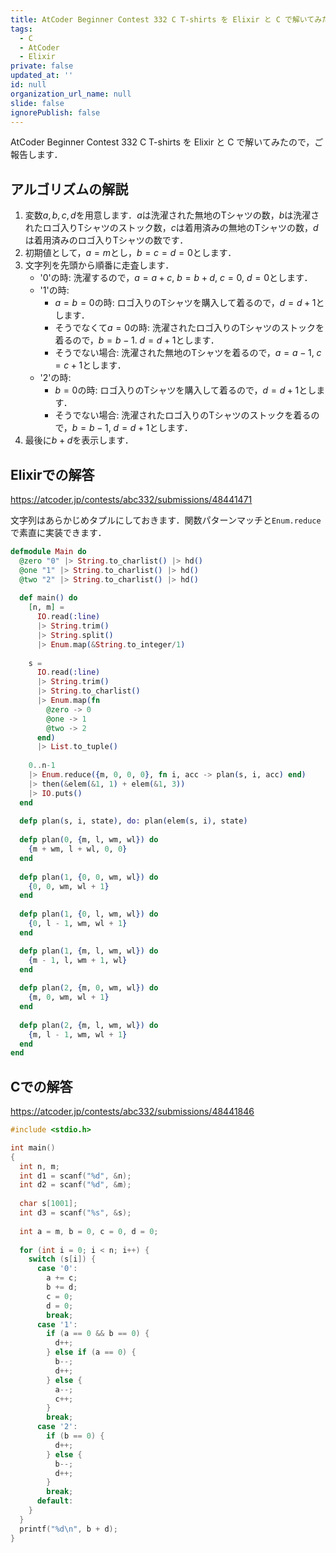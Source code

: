 ```yaml
---
title: AtCoder Beginner Contest 332 C T-shirts を Elixir と C で解いてみた
tags:
  - C
  - AtCoder
  - Elixir
private: false
updated_at: ''
id: null
organization_url_name: null
slide: false
ignorePublish: false
---
```

AtCoder Beginner Contest 332 C T-shirts を Elixir と C で解いてみたので，ご報告します．

## アルゴリズムの解説

1. 変数$a, b, c, d$を用意します．$a$は洗濯された無地のTシャツの数，$b$は洗濯されたロゴ入りTシャツのストック数，$c$は着用済みの無地のTシャツの数，$d$は着用済みのロゴ入りTシャツの数です．
2. 初期値として，$a = m$とし，$b = c = d = 0$とします．
3. 文字列を先頭から順番に走査します．
    * '0'の時: 洗濯するので，$a = a + c$, $b = b + d$, $c = 0$, $d = 0$とします． 
    * '1'の時:
        * $a = b = 0$の時: ロゴ入りのTシャツを購入して着るので，$d = d + 1$とします．
        * そうでなくて$a = 0$の時: 洗濯されたロゴ入りのTシャツのストックを着るので，$b = b - 1$. $d = d + 1$とします．
        * そうでない場合: 洗濯された無地のTシャツを着るので，$a = a - 1$, $c = c + 1$とします．
    * '2'の時:
        * $b = 0$の時: ロゴ入りのTシャツを購入して着るので，$d = d + 1$とします．
        * そうでない場合: 洗濯されたロゴ入りのTシャツのストックを着るので，$b = b - 1$, $d = d + 1$とします．
4. 最後に$b + d$を表示します．

## Elixirでの解答

https://atcoder.jp/contests/abc332/submissions/48441471

文字列はあらかじめタプルにしておきます．関数パターンマッチと`Enum.reduce`で素直に実装できます．

```elixir
defmodule Main do
  @zero "0" |> String.to_charlist() |> hd()
  @one "1" |> String.to_charlist() |> hd()
  @two "2" |> String.to_charlist() |> hd()
  
  def main() do
    [n, m] =
      IO.read(:line)
      |> String.trim()
      |> String.split()
      |> Enum.map(&String.to_integer/1)
      
    s = 
      IO.read(:line)
      |> String.trim()
      |> String.to_charlist()
      |> Enum.map(fn
        @zero -> 0
        @one -> 1
        @two -> 2
      end)
      |> List.to_tuple()
      
    0..n-1
    |> Enum.reduce({m, 0, 0, 0}, fn i, acc -> plan(s, i, acc) end)
    |> then(&elem(&1, 1) + elem(&1, 3))
    |> IO.puts()
  end
  
  defp plan(s, i, state), do: plan(elem(s, i), state)
  
  defp plan(0, {m, l, wm, wl}) do
    {m + wm, l + wl, 0, 0}
  end
  
  defp plan(1, {0, 0, wm, wl}) do
    {0, 0, wm, wl + 1} 
  end
  
  defp plan(1, {0, l, wm, wl}) do
    {0, l - 1, wm, wl + 1}
  end

  defp plan(1, {m, l, wm, wl}) do
    {m - 1, l, wm + 1, wl}
  end
  
  defp plan(2, {m, 0, wm, wl}) do
    {m, 0, wm, wl + 1}
  end
  
  defp plan(2, {m, l, wm, wl}) do
    {m, l - 1, wm, wl + 1}
  end
end
```

## Cでの解答

https://atcoder.jp/contests/abc332/submissions/48441846

```c
#include <stdio.h>

int main()
{
  int n, m;
  int d1 = scanf("%d", &n);
  int d2 = scanf("%d", &m);
  
  char s[1001];
  int d3 = scanf("%s", &s);
  
  int a = m, b = 0, c = 0, d = 0;
  
  for (int i = 0; i < n; i++) {
    switch (s[i]) {
      case '0':
        a += c;
        b += d;
        c = 0;
        d = 0;
        break;
      case '1':
        if (a == 0 && b == 0) {
          d++;
        } else if (a == 0) {
          b--;
          d++;
        } else {
          a--;
          c++;
        }
        break;
      case '2':
        if (b == 0) {
          d++;
        } else {
          b--;
          d++;
        }
        break;
      default:
    }
  }
  printf("%d\n", b + d);
}
```

